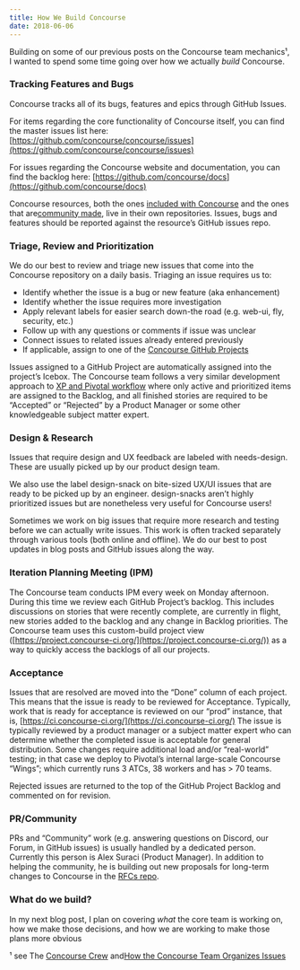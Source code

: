 ```yaml
---
title: How We Build Concourse
date: 2018-06-06
---
```


Building on some of our previous posts on the Concourse team mechanics¹, I wanted to spend some time going over how we
actually _build_ Concourse.

<!-- more -->

### Tracking Features and Bugs

Concourse tracks all of its bugs, features and epics through GitHub Issues.

For items regarding the core functionality of Concourse itself, you can find the master issues list
here: [https://github.com/concourse/concourse/issues](https://github.com/concourse/concourse/issues)

For issues regarding the Concourse website and documentation, you can find the backlog
here: [https://github.com/concourse/docs](https://github.com/concourse/docs)

Concourse resources, both the ones [included with Concourse](https://concourse-ci.org/included-resources.html) and the
ones that are[community made](https://concourse-ci.org/community-resources.html), live in their own repositories.
Issues, bugs and features should be reported against the resource’s GitHub issues repo.

### Triage, Review and Prioritization

We do our best to review and triage new issues that come into the Concourse repository on a daily basis. Triaging an
issue requires us to:

- Identify whether the issue is a bug or new feature (aka enhancement)
- Identify whether the issue requires more investigation
- Apply relevant labels for easier search down-the road (e.g. web-ui, fly, security, etc.)
- Follow up with any questions or comments if issue was unclear
- Connect issues to related issues already entered previously
- If applicable, assign to one of the [Concourse GitHub Projects](https://github.com/orgs/concourse/projects)

Issues assigned to a GitHub Project are automatically assigned into the project’s Icebox. The Concourse team follows a
very similar development approach
to [XP and Pivotal workflow](https://www.pivotaltracker.com/help/articles/workflow_overview/) where only active and
prioritized items are assigned to the Backlog, and all finished stories are required to be “Accepted” or “Rejected” by a
Product Manager or some other knowledgeable subject matter expert.

### Design & Research

Issues that require design and UX feedback are labeled with needs-design. These are usually picked up by our product
design team.

We also use the label design-snack on bite-sized UX/UI issues that are ready to be picked up by an engineer.
design-snacks aren’t highly prioritized issues but are nonetheless very useful for Concourse users!

Sometimes we work on big issues that require more research and testing before we can actually write issues. This work is
often tracked separately through various tools (both online and offline). We do our best to post updates in blog posts
and GitHub issues along the way.

### Iteration Planning Meeting (IPM)

The Concourse team conducts IPM every week on Monday afternoon. During this time we review each GitHub Project’s
backlog. This includes discussions on stories that were recently complete, are currently in flight, new stories added to
the backlog and any change in Backlog priorities. The Concourse team uses this custom-build project
view ([https://project.concourse-ci.org/](https://project.concourse-ci.org/)) as a way to quickly access the backlogs of
all our projects.

### Acceptance

Issues that are resolved are moved into the “Done” column of each project. This means that the issue is ready to be
reviewed for Acceptance. Typically, work that is ready for acceptance is reviewed on our “prod” instance, that
is, [https://ci.concourse-ci.org/](https://ci.concourse-ci.org/) The issue is typically reviewed by a product manager or
a subject matter expert who can determine whether the completed issue is acceptable for general distribution. Some
changes require additional load and/or “real-world” testing; in that case we deploy to Pivotal’s internal large-scale
Concourse “Wings”; which currently runs 3 ATCs, 38 workers and has \> 70 teams.

Rejected issues are returned to the top of the GitHub Project Backlog and commented on for revision.

### PR/Community

PRs and “Community” work (e.g. answering questions on Discord, our Forum, in GitHub issues) is usually handled by a
dedicated person. Currently this person is Alex Suraci (Product Manager). In addition to helping the community, he is
building out new proposals for long-term changes to Concourse in
the [RFCs repo](https://github.com/concourse/rfcs/pulls).

### What do we build?

In my next blog post, I plan on covering _what_ the core team is working on, how we make those decisions, and how we are
working to make those plans more obvious

¹ see The [Concourse Crew](https://medium.com/concourse-ci/the-concourse-crew-2017-fce7daeffe52)
and[How the Concourse Team Organizes Issues](https://medium.com/concourse-ci/how-the-concourse-team-organize-issues-9393f3d4151a)

